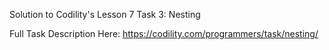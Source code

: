 Solution to Codility's Lesson 7 Task 3: Nesting

Full Task Description Here: https://codility.com/programmers/task/nesting/
